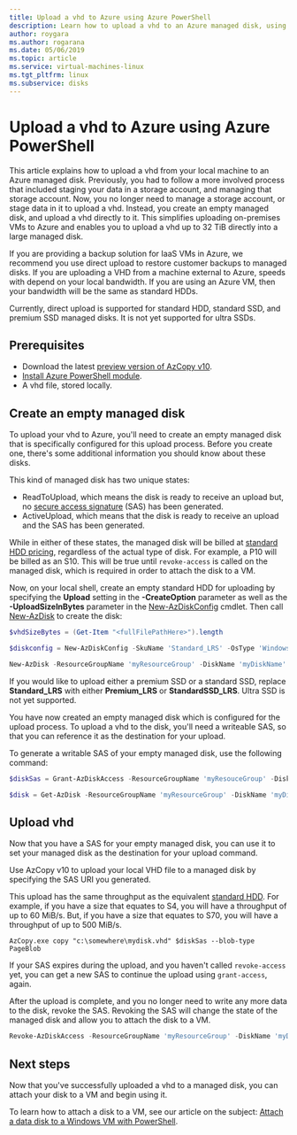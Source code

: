 ```yaml
---
title: Upload a vhd to Azure using Azure PowerShell
description: Learn how to upload a vhd to an Azure managed disk, using Azure PowerShell.    
author: roygara
ms.author: rogarana
ms.date: 05/06/2019
ms.topic: article
ms.service: virtual-machines-linux
ms.tgt_pltfrm: linux
ms.subservice: disks
---
```


# Upload a vhd to Azure using Azure PowerShell

This article explains how to upload a vhd from your local machine to an Azure managed disk. Previously, you had to follow a more involved process that included staging your data in a storage account, and managing that storage account. Now, you no longer need to manage a storage account, or stage data in it to upload a vhd. Instead, you create an empty managed disk, and upload a vhd directly to it. This simplifies uploading on-premises VMs to Azure and enables you to upload a vhd up to 32 TiB directly into a large managed disk.

If you are providing a backup solution for IaaS VMs in Azure, we recommend you use direct upload to restore customer backups to managed disks. If you are uploading a VHD from a machine external to Azure, speeds with depend on your local bandwidth. If you are using an Azure VM, then your bandwidth will be the same as standard HDDs.

Currently, direct upload is supported for standard HDD, standard SSD, and premium SSD managed disks. It is not yet supported for ultra SSDs.

## Prerequisites

- Download the latest [preview version of AzCopy v10](../../storage/common/storage-use-azcopy-v10.md#download-and-install-azcopy).
- [Install Azure PowerShell module](/powershell/azure/install-Az-ps).
- A vhd file, stored locally.

## Create an empty managed disk

To upload your vhd to Azure, you'll need to create an empty managed disk that is specifically configured for this upload process. Before you create one, there's some additional information you should know about these disks.

This kind of managed disk has two unique states:

- ReadToUpload, which means the disk is ready to receive an upload but, no [secure access signature](https://docs.microsoft.com/azure/storage/common/storage-dotnet-shared-access-signature-part-1) (SAS) has been generated.
- ActiveUpload, which means that the disk is ready to receive an upload and the SAS has been generated.

While in either of these states, the managed disk will be billed at [standard HDD pricing](https://azure.microsoft.com/pricing/details/managed-disks/), regardless of the actual type of disk. For example, a P10 will be billed as an S10. This will be true until `revoke-access` is called on the managed disk, which is required in order to attach the disk to a VM.

Now, on your local shell, create an empty standard HDD for uploading by specifying the **Upload** setting in the **-CreateOption** parameter as well as the **-UploadSizeInBytes** parameter in the [New-AzDiskConfig](https://docs.microsoft.com/en-us/powershell/module/az.compute/new-azdiskconfig?view=azps-1.8.0) cmdlet. Then call [New-AzDisk](https://docs.microsoft.com/en-us/powershell/module/az.compute/new-azdisk?view=azps-1.8.0) to create the disk:

```powershell
$vhdSizeBytes = (Get-Item "<fullFilePathHere>").length

$diskconfig = New-AzDiskConfig -SkuName 'Standard_LRS' -OsType 'Windows' -UploadSizeInBytes $vhdSizeBytes -Location 'West US' -CreateOption 'Upload'

New-AzDisk -ResourceGroupName 'myResourceGroup' -DiskName 'myDiskName' -Disk $diskconfig
```

If you would like to upload either a premium SSD or a standard SSD, replace **Standard_LRS** with either **Premium_LRS** or **StandardSSD_LRS**. Ultra SSD is not yet supported.

You have now created an empty managed disk which is configured for the upload process. To upload a vhd to the disk, you'll need a writeable SAS, so that you can reference it as the destination for your upload.

To generate a writable SAS of your empty managed disk, use the following command:

```powershell
$diskSas = Grant-AzDiskAccess -ResourceGroupName 'myResouceGroup' -DiskName 'myDiskName' -DurationInSecond 86400 -Access 'Write'

$disk = Get-AzDisk -ResourceGroupName 'myResourceGroup' -DiskName 'myDiskName'
```

## Upload vhd

Now that you have a SAS for your empty managed disk, you can use it to set your managed disk as the destination for your upload command.

Use AzCopy v10 to upload your local VHD file to a managed disk by specifying the SAS URI you generated.

This upload has the same throughput as the equivalent [standard HDD](disks-types.md#standard-hdd). For example, if you have a size that equates to S4, you will have a throughput of up to 60 MiB/s. But, if you have a size that equates to S70, you will have a throughput of up to 500 MiB/s.

```
AzCopy.exe copy "c:\somewhere\mydisk.vhd" $diskSas --blob-type PageBlob
```

If your SAS expires during the upload, and you haven't called `revoke-access` yet, you can get a new SAS to continue the upload using `grant-access`, again.

After the upload is complete, and you no longer need to write any more data to the disk, revoke the SAS. Revoking the SAS will change the state of the managed disk and allow you to attach the disk to a VM.

```powershell
Revoke-AzDiskAccess -ResourceGroupName 'myResourceGroup' -DiskName 'myDiskName'
```

## Next steps

Now that you've successfully uploaded a vhd to a managed disk, you can attach your disk to a VM and begin using it.

To learn how to attach a disk to a VM, see our article on the subject: [Attach a data disk to a Windows VM with PowerShell](attach-disk-ps.md).
